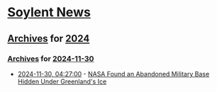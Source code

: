 # [Soylent News](../../../README.md)

## [Archives](../../index.md) for [2024](../index.md)

### [Archives](../../index.md) for [2024-11-30](index.md)

* [2024-11-30, 04:27:00](https://soylentnews.org/article.pl?sid=24/11/27/1840206&from=rss) - [NASA Found an Abandoned Military Base Hidden Under Greenland's Ice](https://soylentnews.org/article.pl?sid=24/11/27/1840206&from=rss)
